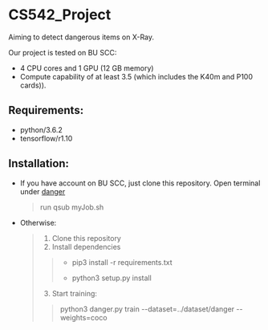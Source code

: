 # CS542_Project

Aiming to detect dangerous items on X-Ray.

Our project is tested on BU SCC:
* 4 CPU cores and 1 GPU (12 GB memory) 
* Compute capability of at least 3.5 (which includes the K40m and P100 cards)).

## Requirements:
* python/3.6.2
* tensorflow/r1.10

## Installation:
* If you have account on BU SCC, just clone this repository. Open terminal under 
<a href = "/danger" title = "danger">danger</a></p>
  ><p>run qsub myJob.sh</p>
* Otherwise:
  >1. Clone this repository
  >2. Install dependencies
    >>* <p>pip3 install -r requirements.txt</p>
    >>* <p>python3 setup.py install</p>
  >3. Start training:
    >><p>python3 danger.py train --dataset=../dataset/danger --weights=coco</p>




